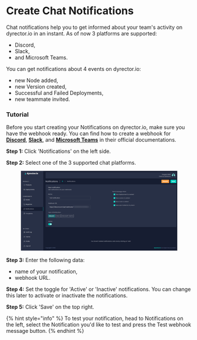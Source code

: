 # Create Chat Notifications

Chat notifications help you to get informed about your team's activity on dyrector.io in an instant. As of now 3 platforms are supported:

* Discord,
* Slack,
* and Microsoft Teams.

You can get notifications about 4 events on dyrector.io:

* new Node added,
* new Version created,
* Successful and Failed Deployments,
* new teammate invited.

### Tutorial

Before you start creating your Notifications on dyrector.io, make sure you have the webhook ready. You can find how to create a webhook for [**Discord**](https://support.discord.com/hc/en-us/articles/228383668-Intro-to-Webhooks), [**Slack**](https://slack.com/help/articles/115005265063-Incoming-webhooks-for-Slack), and [**Microsoft Teams**](https://docs.microsoft.com/en-us/microsoftteams/platform/webhooks-and-connectors/how-to/add-incoming-webhook) in their official documentations.

**Step 1:** Click 'Notifications' on the left side.

**Step 2:** Select one of the 3 supported chat platforms.

<figure><img src="../.gitbook/assets/dyrector-io-notifications.png" alt=""><figcaption></figcaption></figure>

**Step 3:** Enter the following data:

* name of your notification,
* webhook URL.

**Step 4:** Set the toggle for 'Active' or 'Inactive' notifications. You can change this later to activate or inactivate the notifications.

**Step 5:** Click 'Save' on the top right.

{% hint style="info" %}
To test your notification, head to Notifications on the left, select the Notification you'd like to test and press the Test webhook message button.
{% endhint %}
